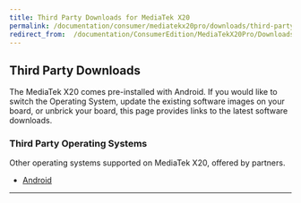 ```yaml
---
title: Third Party Downloads for MediaTek X20
permalink: /documentation/consumer/mediatekx20pro/downloads/third-party/
redirect_from:  /documentation/ConsumerEdition/MediaTekX20Pro/Downloads/ThirdParty/
---
```

## Third Party Downloads

The MediaTek X20 comes pre-installed with Android. If you would like to switch the Operating System, update the existing software images on your board, or unbrick your board, this page provides links to the latest software downloads.

### Third Party Operating Systems

Other operating systems supported on MediaTek X20, offered by partners.

- [Android](aosp/)

***
